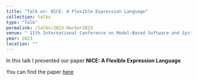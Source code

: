 ```yaml
---
title: "Talk on: NICE: A Flexible Expression Language"
collection: talks
type: "Talk"
permalink: /talks/2023-Hacker2023
venue: " 11th International Conference on Model-Based Software and Systems Engineering - MODELSWARD,"
year: 2023
location: ""
---
```


In this talk I presented our paper **NICE: A Flexible Expression Language**.

You can find the paper [here](https://tbuchmann.github.io/publication/2023-Hacker2023)